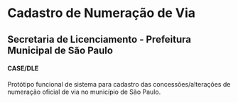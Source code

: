 # Cadastro de Numeração de Via
## Secretaria de Licenciamento - Prefeitura Municipal de São Paulo
#### CASE/DLE

Protótipo funcional de sistema para cadastro das concessões/alterações de numeração oficial de via no município de São Paulo.
